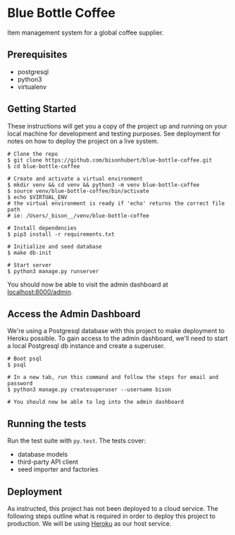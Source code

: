 # Blue Bottle Coffee 
Item management system for a global coffee supplier.

## Prerequisites
* postgresql
* python3
* virtualenv

## Getting Started
These instructions will get you a copy of the project up and running on your local machine for development and testing purposes. See deployment for notes on how to deploy the project on a live system.
```
# Clone the repo 
$ git clone https://github.com/bisonhubert/blue-bottle-coffee.git
$ cd blue-bottle-coffee

# Create and activate a virtual environment
$ mkdir venv && cd venv && python3 -m venv blue-bottle-coffee
$ source venv/blue-bottle-coffee/bin/activate
$ echo $VIRTUAL_ENV
# the virtual environment is ready if 'echo' returns the correct file path
# ie: /Users/_bison__/venv/blue-bottle-coffee

# Install dependencies
$ pip3 install -r requirements.txt

# Initialize and seed database
$ make db-init

# Start server
$ python3 manage.py runserver
```
You should now be able to visit the admin dashboard at [localhost:8000/admin](localhost:8000/admin).


## Access the  Admin Dashboard
We're using a Postgresql database with this project to make deployment to Heroku possible. To gain access to the admin dashboard, we'll need to start a local Postgresql db instance and create a superuser.
```
# Boot psql
$ psql

# In a new tab, run this command and follow the steps for email and password
$ python3 manage.py createsuperuser --username bison

# You should now be able to log into the admin dashboard
```

## Running the tests
Run the test suite with `py.test`. The tests cover:
* database models
* third-party API client
* seed importer and factories

## Deployment
As instructed, this project has not been deployed to a cloud service. The following steps outline what is required in order to deploy this project to production. We will be using [Heroku](https://devcenter.heroku.com/articles/deploying-python) as our host service.
